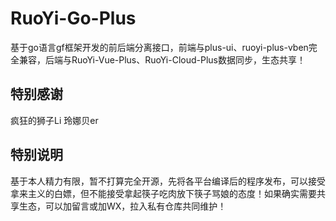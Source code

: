 # RuoYi-Go-Plus
基于go语言gf框架开发的前后端分离接口，前端与plus-ui、ruoyi-plus-vben完全兼容，后端与RuoYi-Vue-Plus、RuoYi-Cloud-Plus数据同步，生态共享！
## 特别感谢
疯狂的狮子Li 玲娜贝er
## 特别说明
基于本人精力有限，暂不打算完全开源，先将各平台编译后的程序发布，可以接受拿来主义的白嫖，但不能接受拿起筷子吃肉放下筷子骂娘的态度！如果确实需要共享生态，可以加留言或加WX，拉入私有仓库共同维护！

